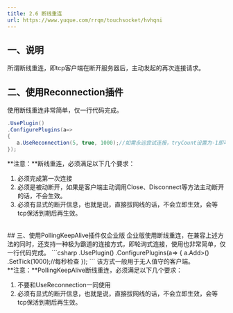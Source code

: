 ```yaml
---
title: 2.6 断线重连
url: https://www.yuque.com/rrqm/touchsocket/hvhqni
---
```


<a name="O4R9c"></a>

## 一、说明

所谓断线重连，即tcp客户端在断开服务器后，主动发起的再次连接请求。

<a name="TkfOB"></a>

## 二、使用Reconnection插件

使用断线重连非常简单，仅一行代码完成。

```csharp
.UsePlugin()
.ConfigurePlugins(a=> 
{
   a.UseReconnection(5, true, 1000);//如需永远尝试连接，tryCount设置为-1即可。
});
```

**注意：**断线重连，必须满足以下几个要求：

1. 必须完成第一次连接
2. 必须是被动断开，如果是客户端主动调用Close、Disconnect等方法主动断开的话，不会生效。
3. 必须有显式的断开信息，也就是说，直接拔网线的话，不会立即生效，会等tcp保活到期后再生效。

<br />
<a name="MQWcP"></a>
## 三、使用PollingKeepAlive插件仅企业版
企业版使用断线重连，在兼容上述方法的同时，还支持一种极为霸道的连接方式，即轮询式连接，使用也非常简单，仅一行代码完成。
```csharp
.UsePlugin()
.ConfigurePlugins(a=> 
{
   a.Add<PollingKeepAlivePlugin<TcpClient>>()
                        .SetTick(1000);//每秒检查
});
```
该方式一般用于无人值守的客户端。<br />**注意：**PollingKeepAlive断线重连，必须满足以下几个要求：

1. 不要和UseReconnection一同使用
2. 必须有显式的断开信息，也就是说，直接拔网线的话，不会立即生效，会等tcp保活到期后再生效。
